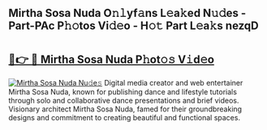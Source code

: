 ## Mirtha Sosa Nuda O𝚗𝚕yf𝚊ns L𝚎a𝚔ed N𝚞𝚍es - Part-PAc P𝚑𝚘tos Vi𝚍𝚎o - H𝚘𝚝 Part L𝚎a𝚔s nezqD

# <h2><a href="http://kf0o9eh.oniu.top/?m=Mirtha+Sosa+Nuda">🔗👉 🔴 Mirtha Sosa Nuda P𝚑ot𝚘𝚜 V𝚒d𝚎o</a></h2>

[![Mirtha Sosa Nuda Nu𝚍e𝚜](https://i.imgur.com/0qMVB7G.gif)](http://kf0o9eh.oniu.top/?m=Mirtha+Sosa+Nuda)
Digital media creator and web entertainer Mirtha Sosa Nuda, known for publishing dance and lifestyle tutorials through solo and collaborative dance presentations and brief videos. Visionary architect Mirtha Sosa Nuda, famed for their groundbreaking designs and commitment to creating beautiful and functional spaces.  
